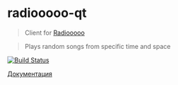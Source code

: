 # radiooooo-qt
> Client for [Radiooooo](https://radiooooo.app/)

> Plays random songs from specific time and space

[![Build Status](https://travis-ci.org/NikonP/radiooooo-qt.svg?branch=master)](https://travis-ci.org/NikonP/radiooooo-qt)

[Документация](https://nikonp.github.io/radiooooo-qt/docs/html/)
